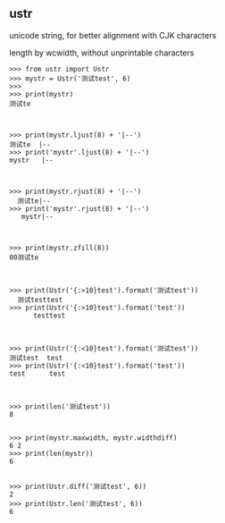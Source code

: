 


ustr
-------

unicode string, for better alignment with CJK characters

length by wcwidth, without unprintable characters


    >>> from ustr import Ustr
    >>> mystr = Ustr('测试test', 6)
    >>>
    >>> print(mystr)
    测试te



    >>> print(mystr.ljust(8) + '|--')
    测试te  |--
    >>> print('mystr'.ljust(8) + '|--')
    mystr   |--



    >>> print(mystr.rjust(8) + '|--')
      测试te|--
    >>> print('mystr'.rjust(8) + '|--')
       mystr|--



    >>> print(mystr.zfill(8))
    00测试te



    >>> print(Ustr('{:>10}test').format('测试test'))
      测试testtest
    >>> print(Ustr('{:>10}test').format('test'))
          testtest



    >>> print(Ustr('{:<10}test').format('测试test'))
    测试test  test
    >>> print(Ustr('{:<10}test').format('test'))
    test      test



    >>> print(len('测试test'))
    8


    >>> print(mystr.maxwidth, mystr.widthdiff)
    6 2
    >>> print(len(mystr))
    6


    >>> print(Ustr.diff('测试test', 6))
    2
    >>> print(Ustr.len('测试test', 6))
    6
